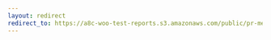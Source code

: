 ```yaml
---
layout: redirect
redirect_to: https://a8c-woo-test-reports.s3.amazonaws.com/public/pr-merge/44505/e2e/index.html
---
```

